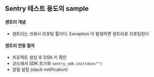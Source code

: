 Sentry 테스트 용도의 sample
---

#### 센트리 개념

* 센트리는 크래시 리포팅 툴이다. Exception 이 발생하면 센트리로 리포팅된다

#### 센트리 연동 절차

* 프로젝트 생성 후 DSN 키 확인
* 코드에서 SDK 초기화 `sentry_sdk.init(dsn="")`
* 알림 설정 (slack notification)
